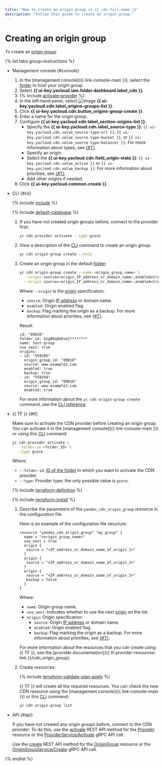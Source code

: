 ```yaml
---
title: "How to create an origin group in {{ cdn-full-name }}"
description: "Follow this guide to create an origin group."
---
```


# Creating an origin group

To create an [origin group](../../concepts/origins.md):

{% list tabs group=instructions %}

- Management console {#console}

   1. In the [management console]({{ link-console-main }}), select the [folder](../../../resource-manager/concepts/resources-hierarchy.md#folder) to host your origin group.
   1. Select **{{ ui-key.yacloud.iam.folder.dashboard.label_cdn }}**.
   1. {% include [activate-provider](../../../_includes/cdn/activate-provider.md) %}
   1. In the left-hand panel, select ![image](../../../_assets/console-icons/folder-tree.svg) **{{ ui-key.yacloud.cdn.label_origins-groups-list }}**.
   1. Click **{{ ui-key.yacloud.cdn.button_origins-group-create }}**.
   1. Enter a name for the origin group.
   1. Configure **{{ ui-key.yacloud.cdn.label_section-origins-list }}**:
      * Specify the **{{ ui-key.yacloud.cdn.label_source-type }}**: `{{ ui-key.yacloud.cdn.value_source-type-url }}`, `{{ ui-key.yacloud.cdn.value_source-type-bucket }}`, or `{{ ui-key.yacloud.cdn.value_source-type-balancer }}`. For more information about types, see [{#T}](../../concepts/origins.md).
      * Specify an origin.
      * Select the **{{ ui-key.yacloud.cdn.field_origin-state }}**: `{{ ui-key.yacloud.cdn.value_active }}` or `{{ ui-key.yacloud.cdn.value_backup }}`. For more information about priorities, see [{#T}](../../concepts/origins.md#groups).
      * Add other origins if needed.
   1. Click **{{ ui-key.yacloud.common.create }}**.

- CLI {#cli}

   {% include [include](../../../_includes/cli-install.md) %}

   {% include [default-catalogue](../../../_includes/default-catalogue.md) %}

   1. If you have not created origin groups before, connect to the provider first:

      ```bash
      yc cdn provider activate --type gcore
      ```

   1. View a description of the [CLI](../../../cli/) command to create an origin group:

      ```bash
      yc cdn origin-group create --help
      ```

   1. Create an origin group in the default [folder](../../../resource-manager/concepts/resources-hierarchy.md#folder):

      ```bash
      yc cdn origin-group create --name <origin_group_name> \
        --origin source=<origin_IP_address_or_domain_name>,enabled=true \
        --origin source=<origin_IP_address_or_domain_name>,enabled=true,backup=true
      ```

      Where `--origin` is the [origin](../../concepts/resource.md) specification:
      * `source`: Origin [IP address](../../../vpc/concepts/address.md) or domain name.
      * `enabled`: Origin enabled flag.
      * `backup`: Flag marking the origin as a backup. For more information about priorities, see [{#T}](../../concepts/origins.md#groups).

      Result:

      ```text
      id: "89018"
      folder_id: b1g86q4m5vej********
      name: test-group
      use_next: true
      origins:
      - id: "559295"
        origin_group_id: "89018"
        source: www.example2.com
        enabled: true
        backup: true
      - id: "559294"
        origin_group_id: "89018"
        source: www.example1.com
        enabled: true
      ```

      For more information about the `yc cdn origin-group create` command, see the [CLI reference](../../../cli/cli-ref/managed-services/cdn/origin-group/create.md).

- {{ TF }} {#tf}

   Make sure to activate the CDN provider before creating an origin group. You can activate it in the [management console]({{ link-console-main }}) or using this [CLI](../../../cli/) command:

   ```bash
   yc cdn provider activate \
     --folder-id <folder_ID> \
     --type gcore
   ```

   Where:
   * `--folder-id`: [ID of the folder](../../../resource-manager/operations/folder/get-id.md) in which you want to activate the CDN provider.
   * `--type`: Provider type; the only possible value is `gcore`.

   {% include [terraform-definition](../../../_tutorials/_tutorials_includes/terraform-definition.md) %}

   {% include [terraform-install](../../../_includes/terraform-install.md) %}

   1. Describe the parameters of the `yandex_cdn_origin_group` resource in the configuration file.

      Here is an example of the configuration file structure:

      ```hcl
      resource "yandex_cdn_origin_group" "my_group" {
        name = "<origin_group_name>"
        use_next = true
        origin {
         source = "<IP_address_or_domain_name_of_origin_1>"
        }
        origin {
         source = "<IP_address_or_domain_name_of_origin_2>"
        }
        origin {
         source = "<IP_address_or_domain_name_of_origin_3>"
         backup = false
        }
      }
      ```

      Where:
      * `name`: Origin group name.
      * `use_next`: Indicates whether to use the next [origin](../../concepts/resource.md) on the list.
      * `origin`: Origin specification:
         * `source`: Origin [IP address](../../../vpc/concepts/address.md) or domain name.
         * `enabled`: Origin enabled flag.
         * `backup`: Flag marking the origin as a backup. For more information about priorities, see [{#T}](../../concepts/origins.md#groups).

      For more information about the resources that you can create using {{ TF }}, see the [provider documentation]({{ tf-provider-resources-link }}/cdn_origin_group).
   1. Create resources:

      {% include [terraform-validate-plan-apply](../../../_tutorials/_tutorials_includes/terraform-validate-plan-apply.md) %}

      {{ TF }} will create all the required resources. You can check the new CDN resource using the [management console]({{ link-console-main }}) or this [CLI](../../../cli/) command:

      ```bash
      yc cdn origin-group list
      ```

- API {#api}

   If you have not created any origin groups before, connect to the CDN provider. To do this, use the [activate](../../api-ref/Provider/activate.md) REST API method for the [Provider](../../api-ref/Provider/index.md) resource or the [ProviderService/Activate](../../api-ref/grpc/provider_service.md#Activate) gRPC API call.

   Use the [create](../../api-ref/OriginGroup/create.md) REST API method for the [OriginGroup](../../api-ref/OriginGroup/index.md) resource or the [OriginGroupService/Create](../../api-ref/grpc/origin_group_service.md#Create) gRPC API call.

{% endlist %}